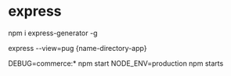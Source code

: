 # express

npm i express-generator -g

express --view=pug {name-directory-app}

DEBUG=commerce:* npm start
NODE_ENV=production npm starts